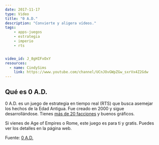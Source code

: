 ```yaml
---
date: 2017-11-17
type: Video
title: "0 A.D."
description: "Convierte y aligera vídeos."
tags:
    - apps-juegos
    - estrategia
    - imperio
    - rts


video_id: J_8gHIFxOxY
resources:
  - name: CindySims
    link: https://www.youtube.com/channel/UCnJOvGWpZGw_sxrVx4Z2Gdw
---
```

<!--more-->

## Qué es 0 A.D.

0 A.D. es un juego de estrategia en tiempo real (RTS) que busca asemejar los hechos de la Edad Antigua. Fue creado en 2000 y sigue desarrollándose. Tienes [más de 20 facciones](https://es.wikipedia.org/wiki/0_A.D.) y buenos gráficos.

Si vienes de Age of Empires o Rome, este juego es para ti y gratis. Puedes ver los detalles en la página web.

Fuente: [0 A.D.](https://play0ad.com/)
